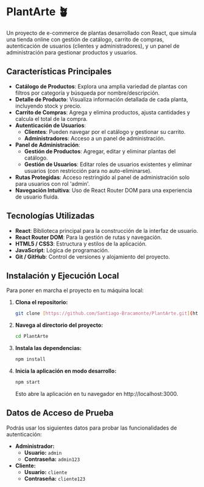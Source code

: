 # PlantArte 🪴

Un proyecto de e-commerce de plantas desarrollado con React, que simula una tienda online con gestión de catálogo, carrito de compras, autenticación de usuarios (clientes y administradores), y un panel de administración para gestionar productos y usuarios.

## Características Principales

-   **Catálogo de Productos**: Explora una amplia variedad de plantas con filtros por categoría y búsqueda por nombre/descripción.
-   **Detalle de Producto**: Visualiza información detallada de cada planta, incluyendo stock y precio.
-   **Carrito de Compras**: Agrega y elimina productos, ajusta cantidades y calcula el total de la compra.
-   **Autenticación de Usuarios**:
    -   **Clientes**: Pueden navegar por el catálogo y gestionar su carrito.
    -   **Administradores**: Acceso a un panel de administración.
-   **Panel de Administración**:
    -   **Gestión de Productos**: Agregar, editar y eliminar plantas del catálogo.
    -   **Gestión de Usuarios**: Editar roles de usuarios existentes y eliminar usuarios (con restricción para no auto-eliminarse).
-   **Rutas Protegidas**: Acceso restringido al panel de administración solo para usuarios con rol 'admin'.
-   **Navegación Intuitiva**: Uso de React Router DOM para una experiencia de usuario fluida.

## Tecnologías Utilizadas

-   **React**: Biblioteca principal para la construcción de la interfaz de usuario.
-   **React Router DOM**: Para la gestión de rutas y navegación.
-   **HTML5 / CSS3**: Estructura y estilos de la aplicación.
-   **JavaScript**: Lógica de programación.
-   **Git / GitHub**: Control de versiones y alojamiento del proyecto.

## Instalación y Ejecución Local

Para poner en marcha el proyecto en tu máquina local:

1.  **Clona el repositorio:**
    ```bash
    git clone [https://github.com/Santiago-Bracamonte/PlantArte.git](https://github.com/Santiago-Bracamonte/PlantArte.git)
    ```
2.  **Navega al directorio del proyecto:**
    ```bash
    cd PlantArte
    ```
3.  **Instala las dependencias:**
    ```bash
    npm install
    ```
4.  **Inicia la aplicación en modo desarrollo:**
    ```bash
    npm start
    ```
    Esto abre la aplicación en tu navegador en http://localhost:3000.

## Datos de Acceso de Prueba

Podrás usar los siguientes datos para probar las funcionalidades de autenticación:

-   **Administrador:**
    -   **Usuario:** `admin`
    -   **Contraseña:** `admin123`
-   **Cliente:**
    -   **Usuario:** `cliente`
    -   **Contraseña:** `cliente123`
